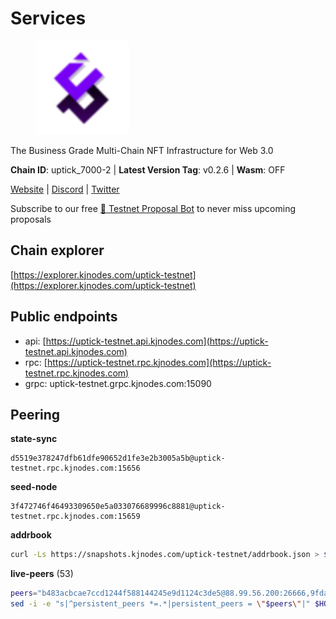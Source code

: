 # Services

<figure><img src="https://raw.githubusercontent.com/kj89/cosmos-images/main/logos/uptick.png" width="150" alt=""><figcaption></figcaption></figure>

The Business Grade Multi-Chain NFT Infrastructure for Web 3.0

**Chain ID**: uptick_7000-2 | **Latest Version Tag**: v0.2.6 | **Wasm**: OFF

[Website](https://uptick.network) | [Discord](https://discord.gg/UzeHS7fu5H) | [Twitter](https://twitter.com/uptickproject)



Subscribe to our free [🤖 Testnet Proposal Bot](https://t.me/kjnodes_testnet_proposal_bot) to never miss upcoming proposals


## Chain explorer
[https://explorer.kjnodes.com/uptick-testnet](https://explorer.kjnodes.com/uptick-testnet)

## Public endpoints

* api: [https://uptick-testnet.api.kjnodes.com](https://uptick-testnet.api.kjnodes.com)
* rpc: [https://uptick-testnet.rpc.kjnodes.com](https://uptick-testnet.rpc.kjnodes.com)
* grpc: uptick-testnet.grpc.kjnodes.com:15090

## Peering

**state-sync**

```text
d5519e378247dfb61dfe90652d1fe3e2b3005a5b@uptick-testnet.rpc.kjnodes.com:15656
```

**seed-node**

```text
3f472746f46493309650e5a033076689996c8881@uptick-testnet.rpc.kjnodes.com:15659
```

**addrbook**
```bash
curl -Ls https://snapshots.kjnodes.com/uptick-testnet/addrbook.json > $HOME/.uptickd/config/addrbook.json
```

**live-peers** (53)
```bash
peers="b483acbcae7ccd1244f588144245e9d1124c3de5@88.99.56.200:26666,9fda526bd693e6b35a877a087f0061d4f20a7fba@65.108.108.52:20656,94734f927b16ff91f5e45875396295d6173ca918@74.50.70.118:11574,883d6557bef1bae68c4fb569078caf0cf4c45bdd@142.132.202.50:26651,57876cfa3a101068885f302df69ff5556720af3b@154.26.137.198:36656,d5519e378247dfb61dfe90652d1fe3e2b3005a5b@65.109.68.190:15656,11995495f726f4e4c2ab74862fdb30e87c167448@65.108.195.235:27656,a489dcbd4c5b7ef20d77c51dba217e85c631f463@65.108.105.48:20456,af5262526a0800a29a0a7194e1488a9fa62d0005@195.3.223.208:26656,878101ab9ad2402bfd700a3da58223778461c753@185.245.182.152:26656,b9e0210809b9dfc9cd299c6e83116d7fa45c6e27@65.109.68.93:46656,d8777278648d8fc93800692a8b96a7f104df4f9a@194.163.135.127:26656,1c66685cbf5c8dc0a739eb57c896d35eb2eed17c@65.109.50.106:28656,9d4d5e7c4f7c7cd0b7ef5fa580a0ea9e07f7bcc0@204.93.241.110:27656,5739ae6fab71ec95fb3112f4d1ea2845782fa9f7@54.92.137.6:26656,40a93c4be9e2dcb155d60e174c0e00d6808283e7@65.109.52.56:26656,1cc42ab449f3e3877d8f69ad78182cf9e07c2475@75.119.159.159:29656,661e4acbdb446e543e5e86831b5750df829bc0e0@65.109.19.146:26656,7840c994f5d84bf114ebb10ba704ded1c1bd12fd@65.109.112.20:11054,b9d3fe835ded0b93c39befad43fb3c4964ae740f@91.195.101.100:26656,45f58ce671967a10933ea3e2279be03f0ebcb42c@85.114.134.219:16656,d42cf28de5fcf5786d78fce2936633c9eb927b2e@65.109.84.214:56656,0148cb2bb6b646cb147b1651ad503fcf9abfc652@107.155.98.194:36656,a818920590d15226a206ec4c73b1c5c20c56a435@65.21.134.202:26666,0afb5ce897e69eec34fb32bf87f4a2f93f79e0b3@65.109.65.210:30656,dedd92019e364182bc24e7d4052fd7cefa94a976@65.108.200.60:20656,e9fee55fdf6668e4e04927cdd85bbbbc9e9e43b1@209.145.62.101:26656,dd8080d9ea1f3830370a4f51ca6fe858a3d32191@65.108.72.253:11656,52cdb51fe8692dea11de23b8c97c9d947a6eb1c2@51.222.44.116:10656,e24bde7fe207160442fe6b93ee376a739def5757@51.222.248.153:26656,9f59596937807defb3f3e664c6e0c76b089b9bf6@168.119.124.130:60656,e14c53936f604624461cdecd5159802299d90029@80.232.244.29:26656,49c86b1fdc3f99ac3108904aef4f64297f3f1415@209.222.97.81:26656,e05ef87e0f9a2940cf057aefde89abf8171b00fb@65.109.84.250:15656,34d28eeb7be1b245fd64ba2df4cdf62b5eb60dd3@202.61.240.155:30001,c6ca186e2ea0202a78b357c9b2d8883e3d96613a@144.91.110.211:31656,02e89f27f64c1d097beb5929c3ada13ae4ce2828@2.58.82.181:26656,962d620d21ce5caba3e765501dd9b309cfac234f@78.31.64.11:26356,b8e76d2223663e9bc47351564f1017b6e89deeee@95.165.89.222:24476,c9e397e81baa00e4469eae5a38127c93aacb348c@194.163.150.51:15656,881f8bd4874d1bd7acc61e46ee723609e1ff327e@38.242.149.183:26656,01c911bce80bf11b786f107eaa8d48878ee71908@65.109.90.162:36656,70c19420bb2d40c5a6c3466c69ead6e0877b9cc7@45.85.250.108:26656,0aee682fb3453170737149203e5c23d2e0c46058@142.132.253.112:15656,902a93963c96589432ee3206944cdba392ae5c2d@65.108.42.105:27656,5368bc0c12a7bfd9d69ba192b06f2be97d28e7ef@185.239.209.56:31656,f080fa98595cd13b2f93cfa930ba756eb2b55e11@107.155.88.146:26656,4dfcdb373e4b8d121b89b779e5ca08b957afd884@194.163.180.77:31656,639831661a14e798a3928eb3abc0a6329a172e9c@65.109.112.178:28656,3689cef89c3d87c32a1561b931af5ddd59328f5e@65.109.58.237:36656,b189effc06de1413016a5f37c904d6c68290107a@135.181.16.252:28656,f97a75fb69d3a5fe893dca7c8d238ccc0bd66a8f@94.23.23.189:6969,58cf2af0e94d7c55473a1e98225a6ff25baa0402@65.21.4.10:15656"
sed -i -e "s|^persistent_peers *=.*|persistent_peers = \"$peers\"|" $HOME/.uptickd/config/config.toml
```
